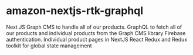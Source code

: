 # amazon-nextjs-rtk-graphql
Next JS  Graph CMS to handle all of our products. GraphQL to fetch all of our products and individual products from the Graph CMS library Firebase authentication. Individual product pages in NextJS React Redux and Redux toolkit for global state management
